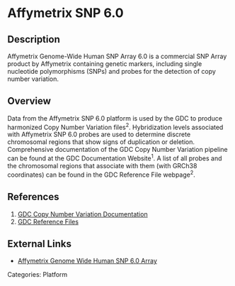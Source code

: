 # Affymetrix SNP 6.0 #

## Description ##
Affymetrix Genome-Wide Human SNP Array 6.0 is a commercial SNP Array product by Affymetrix containing genetic markers, including single nucleotide polymorphisms (SNPs) and probes for the detection of copy number variation.

## Overview ##
Data from the Affymetrix SNP 6.0 platform is used by the GDC to produce harmonized Copy Number Variation files<sup>2</sup>. Hybridization levels associated with Affymetrix SNP 6.0 probes are used to determine discrete chromosomal regions that show signs of duplication or deletion. Comprehensive documentation of the GDC Copy Number Variation pipeline can be found at the GDC Documentation Website<sup>1</sup>. A list of all probes and the chromosomal regions that associate with them (with GRCh38 coordinates) can be found in the GDC Reference File webpage<sup>2</sup>.

## References ##
1. [GDC Copy Number Variation Documentation](/Data/Bioinformatics_Pipelines/CNV_Pipeline/)
2. [GDC Reference Files](/about-data/data-harmonization-and-generation/gdc-reference-files)

## External Links ##
* [Affymetrix Genome Wide Human SNP 6.0 Array](https://www.affymetrix.com/support/downloads/manuals/genomewidesnp6_manual.pdf)


Categories: Platform
